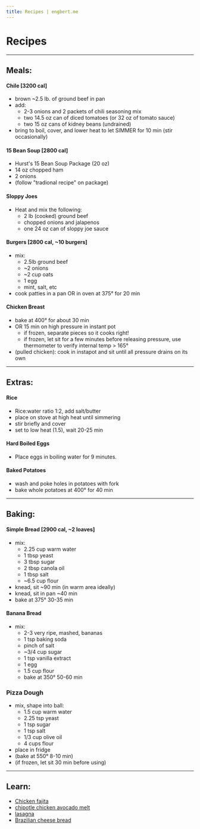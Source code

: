 ```yaml
---
title: Recipes | engbert.me
---
```


# Recipes

---
## Meals:

#### Chile [3200 cal]
* brown ~2.5 lb. of ground beef in pan
* add:
  * 2-3 onions and 2 packets of chili seasoning mix
  * two 14.5 oz can of diced tomatoes (or 32 oz of tomato sauce)
  * two 15 oz cans of kidney beans (undrained)
* bring to boil, cover, and lower heat to let SIMMER for 10 min (stir occasionally)

#### 15 Bean Soup [2800 cal]
* Hurst's 15 Bean Soup Package (20 oz)
* 14 oz chopped ham
* 2 onions
* (follow "tradional recipe" on package)

#### Sloppy Joes
* Heat and mix the following:
  * 2 lb (cooked) ground beef
  * chopped onions and jalapenos
  * one 24 oz can of sloppy joe sauce

#### Burgers [2800 cal, ~10 burgers]
* mix:
  * 2.5lb ground beef
  * ~2 onions
  * ~2 cup oats
  * 1 egg
  * mint, salt, etc
* cook patties in a pan OR in oven at 375° for 20 min

#### Chicken Breast
* bake at 400° for about 30 min
* OR 15 min on high pressure in instant pot
  * if frozen, separate pieces so it cooks right!
  * if frozen, let sit for a few minutes before releasing pressure, use thermometer to verify internal temp > 165°
* (pulled chicken): cook in instapot and sit until all pressure drains on its own


---
## Extras:
#### Rice
* Rice:water ratio 1:2, add salt/butter
* place on stove at high heat until simmering
* stir briefly and cover
* set to low heat (1.5), wait 20-25 min

#### Hard Boiled Eggs
* Place eggs in boiling water for 9 minutes.

#### Baked Potatoes
* wash and poke holes in potatoes with fork
* bake whole potatoes at 400° for 40 min

---
## Baking:

#### Simple Bread [2900 cal, ~2 loaves]
* mix:
  * 2.25 cup warm water
  * 1 tbsp yeast
  * 3 tbsp sugar
  * 2 tbsp canola oil
  * 1 tbsp salt
  * ~6.5 cup flour
* knead, sit ~90 min (in warm area ideally)
* knead, sit in pan ~40 min
* bake at 375° 30-35 min

#### Banana Bread
* mix:
  * 2-3 very ripe, mashed, bananas
  * 1 tsp baking soda
  * pinch of salt
  * ~3/4 cup sugar
  * 1 tsp vanilla extract
  * 1 egg
  * 1.5 cup flour
  * bake at 350° 50-60 min 

### Pizza Dough
* mix, shape into ball:
  * 1.5 cup warm water
  * 2.25 tsp yeast
  * 1 tsp sugar
  * 1 tsp salt
  * 1/3 cup olive oil
  * 4 cups flour
* place in fridge
* (bake at 550° 8-10 min)
* (if frozen, let sit 30 min before using)

---
## Learn:
* [Chicken fajita](https://www.delish.com/cooking/recipe-ideas/a19665622/easy-chicken-fajitas-recipe/)
* [chipotle chicken avocado melt](https://spoonuniversity.com/recipe/chipotle-chicken-avocado-melt-how-to-make-better-than-panera)
* [lasagna](https://www.tasteofhome.com/recipes/best-lasagna/)
* [Brazilian cheese bread](https://hilahcooking.com/pao-de-queijo/)

